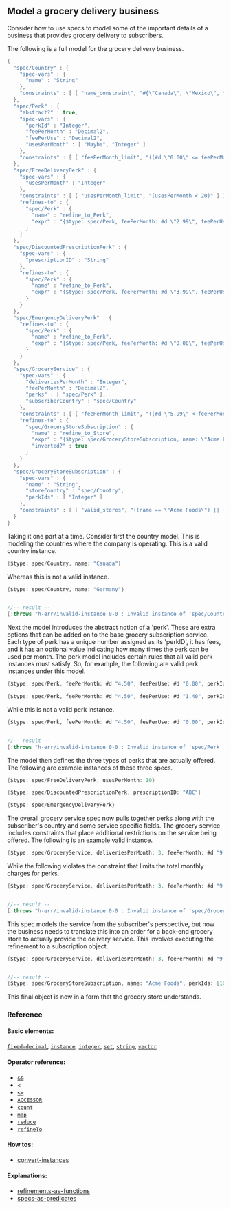 <!---
  This markdown file was generated. Do not edit.
  -->

## Model a grocery delivery business

Consider how to use specs to model some of the important details of a business that provides grocery delivery to subscribers.

The following is a full model for the grocery delivery business.

```java
{
  "spec/Country" : {
    "spec-vars" : {
      "name" : "String"
    },
    "constraints" : [ [ "name_constraint", "#{\"Canada\", \"Mexico\", \"US\"}.contains?(name)" ] ]
  },
  "spec/Perk" : {
    "abstract?" : true,
    "spec-vars" : {
      "perkId" : "Integer",
      "feePerMonth" : "Decimal2",
      "feePerUse" : "Decimal2",
      "usesPerMonth" : [ "Maybe", "Integer" ]
    },
    "constraints" : [ [ "feePerMonth_limit", "((#d \"0.00\" <= feePerMonth) && (feePerMonth <= #d \"199.99\"))" ], [ "feePerUse_limit", "((#d \"0.00\" <= feePerUse) && (feePerUse <= #d \"14.99\"))" ], [ "usesPerMonth_limit", "(ifValue(usesPerMonth) {((0 <= usesPerMonth) && (usesPerMonth <= 999))} else {true})" ] ]
  },
  "spec/FreeDeliveryPerk" : {
    "spec-vars" : {
      "usesPerMonth" : "Integer"
    },
    "constraints" : [ [ "usesPerMonth_limit", "(usesPerMonth < 20)" ] ],
    "refines-to" : {
      "spec/Perk" : {
        "name" : "refine_to_Perk",
        "expr" : "{$type: spec/Perk, feePerMonth: #d \"2.99\", feePerUse: #d \"0.00\", perkId: 101, usesPerMonth: usesPerMonth}"
      }
    }
  },
  "spec/DiscountedPrescriptionPerk" : {
    "spec-vars" : {
      "prescriptionID" : "String"
    },
    "refines-to" : {
      "spec/Perk" : {
        "name" : "refine_to_Perk",
        "expr" : "{$type: spec/Perk, feePerMonth: #d \"3.99\", feePerUse: #d \"0.00\", perkId: 102}"
      }
    }
  },
  "spec/EmergencyDeliveryPerk" : {
    "refines-to" : {
      "spec/Perk" : {
        "name" : "refine_to_Perk",
        "expr" : "{$type: spec/Perk, feePerMonth: #d \"0.00\", feePerUse: #d \"1.99\", perkId: 103, usesPerMonth: 2}"
      }
    }
  },
  "spec/GroceryService" : {
    "spec-vars" : {
      "deliveriesPerMonth" : "Integer",
      "feePerMonth" : "Decimal2",
      "perks" : [ "spec/Perk" ],
      "subscriberCountry" : "spec/Country"
    },
    "constraints" : [ [ "feePerMonth_limit", "((#d \"5.99\" < feePerMonth) && (feePerMonth < #d \"12.99\"))" ], [ "perk_limit", "(perks.count() <= 2)" ], [ "perk_sum", "({ perkInstances = sortBy(pi in map(p in perks)p.refineTo( spec/Perk ))pi.perkId; ((reduce( a = #d \"0.00\"; pi in perkInstances ) { (a + pi.feePerMonth) }) < #d \"6.00\") })" ] ],
    "refines-to" : {
      "spec/GroceryStoreSubscription" : {
        "name" : "refine_to_Store",
        "expr" : "{$type: spec/GroceryStoreSubscription, name: \"Acme Foods\", perkIds: map(p in sortBy(pi in map(p in perks)p.refineTo( spec/Perk ))pi.perkId)p.perkId, storeCountry: subscriberCountry}",
        "inverted?" : true
      }
    }
  },
  "spec/GroceryStoreSubscription" : {
    "spec-vars" : {
      "name" : "String",
      "storeCountry" : "spec/Country",
      "perkIds" : [ "Integer" ]
    },
    "constraints" : [ [ "valid_stores", "((name == \"Acme Foods\") || (name == \"Good Foods\"))" ], [ "storeCountryServed", "(((name == \"Acme Foods\") && #{\"Canada\", \"Costa Rica\", \"US\"}.contains?(storeCountry.name)) || ((name == \"Good Foods\") && #{\"Mexico\", \"US\"}.contains?(storeCountry.name)))" ] ]
  }
}
```

Taking it one part at a time. Consider first the country model. This is modeling the countries where the company is operating. This is a valid country instance.

```java
{$type: spec/Country, name: "Canada"}
```

Whereas this is not a valid instance.

```java
{$type: spec/Country, name: "Germany"}


//-- result --
[:throws "h-err/invalid-instance 0-0 : Invalid instance of 'spec/Country', violates constraints name_constraint"]
```

Next the model introduces the abstract notion of a 'perk'. These are extra options that can be added on to the base grocery subscription service. Each type of perk has a unique number assigned as its 'perkID', it has fees, and it has an optional value indicating how many times the perk can be used per month. The perk model includes certain rules that all valid perk instances must satisfy. So, for example, the following are valid perk instances under this model.

```java
{$type: spec/Perk, feePerMonth: #d "4.50", feePerUse: #d "0.00", perkId: 1, usesPerMonth: 3}
```

```java
{$type: spec/Perk, feePerMonth: #d "4.50", feePerUse: #d "1.40", perkId: 2}
```

While this is not a valid perk instance.

```java
{$type: spec/Perk, feePerMonth: #d "4.50", feePerUse: #d "0.00", perkId: 1, usesPerMonth: 1000}


//-- result --
[:throws "h-err/invalid-instance 0-0 : Invalid instance of 'spec/Perk', violates constraints usesPerMonth_limit"]
```

The model then defines the three types of perks that are actually offered. The following are example instances of these three specs.

```java
{$type: spec/FreeDeliveryPerk, usesPerMonth: 10}
```

```java
{$type: spec/DiscountedPrescriptionPerk, prescriptionID: "ABC"}
```

```java
{$type: spec/EmergencyDeliveryPerk}
```

The overall grocery service spec now pulls together perks along with the subscriber's country and some service specific fields. The grocery service includes constraints that place additional restrictions on the service being offered. The following is an example valid instance.

```java
{$type: spec/GroceryService, deliveriesPerMonth: 3, feePerMonth: #d "9.99", perks: #{{$type: spec/FreeDeliveryPerk, usesPerMonth: 1}}, subscriberCountry: {$type: spec/Country, name: "Canada"}}
```

While the following violates the constraint that limits the total monthly charges for perks.

```java
{$type: spec/GroceryService, deliveriesPerMonth: 3, feePerMonth: #d "9.99", perks: #{{$type: spec/DiscountedPrescriptionPerk, prescriptionID: "XYZ:123"}, {$type: spec/FreeDeliveryPerk, usesPerMonth: 1}}, subscriberCountry: {$type: spec/Country, name: "Canada"}}


//-- result --
[:throws "h-err/invalid-instance 0-0 : Invalid instance of 'spec/GroceryService', violates constraints perk_sum"]
```

This spec models the service from the subscriber's perspective, but now the business needs to translate this into an order for a back-end grocery store to actually provide the delivery service. This involves executing the refinement to a subscription object.

```java
{$type: spec/GroceryService, deliveriesPerMonth: 3, feePerMonth: #d "9.99", perks: #{{$type: spec/FreeDeliveryPerk, usesPerMonth: 1}}, subscriberCountry: {$type: spec/Country, name: "Canada"}}.refineTo( spec/GroceryStoreSubscription )


//-- result --
{$type: spec/GroceryStoreSubscription, name: "Acme Foods", perkIds: [101], storeCountry: {$type: spec/Country, name: "Canada"}}
```

This final object is now in a form that the grocery store understands.

### Reference

#### Basic elements:

[`fixed-decimal`](../jadeite-basic-syntax-reference.md#fixed-decimal), [`instance`](../jadeite-basic-syntax-reference.md#instance), [`integer`](../jadeite-basic-syntax-reference.md#integer), [`set`](../jadeite-basic-syntax-reference.md#set), [`string`](../jadeite-basic-syntax-reference.md#string), [`vector`](../jadeite-basic-syntax-reference.md#vector)

#### Operator reference:

* [`&&`](../jadeite-full-reference.md#&&)
* [`<`](../jadeite-full-reference.md#_L)
* [`<=`](../jadeite-full-reference.md#_L_E)
* [`ACCESSOR`](../jadeite-full-reference.md#ACCESSOR)
* [`count`](../jadeite-full-reference.md#count)
* [`map`](../jadeite-full-reference.md#map)
* [`reduce`](../jadeite-full-reference.md#reduce)
* [`refineTo`](../jadeite-full-reference.md#refineTo)


#### How tos:

* [convert-instances](../how-to/convert-instances.md)


#### Explanations:

* [refinements-as-functions](../explanation/refinements-as-functions.md)
* [specs-as-predicates](../explanation/specs-as-predicates.md)


